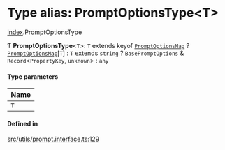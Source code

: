 # Type alias: PromptOptionsType<T\>

[index](../modules/index.md).PromptOptionsType

Ƭ **PromptOptionsType**<`T`\>: `T` extends keyof [`PromptOptionsMap`](../classes/index.PromptOptionsMap.md) ? [`PromptOptionsMap`](../classes/index.PromptOptionsMap.md)[`T`] : `T` extends `string` ? `BasePromptOptions` & `Record`<`PropertyKey`, `unknown`\> : `any`

#### Type parameters

| Name |
| :--- |
| `T`  |

#### Defined in

[src/utils/prompt.interface.ts:129](https://github.com/cenk1cenk2/listr2/blob/12dcf06/src/utils/prompt.interface.ts#L129)
